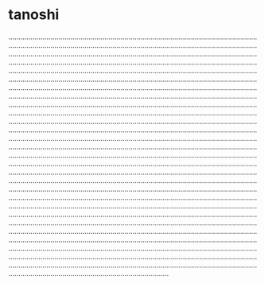 # tanoshi

................................................................................................................................................................................................................................................................................................................................................................................................................................................................................................................................................................................................................................................................................................................................................................................................................................................................................................................................................................................................................................................................................................................................................................................................................................................................................................................................................................................................................................................................................................................................................................................................................................................................................................................................................................................................................................................................................................................................................................................................................................................................................................................................................................................................................................................................................................................................................................................................................................................................................................................................................................................................................................................................................................................................................................................................................................................................................................................................................................................................................................................................................................................................................................................................................................................................................................................................................................................................................................................................................................................................................................................................................................................................................................